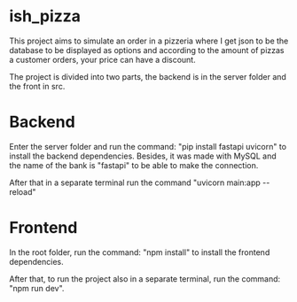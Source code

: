 # ish_pizza
This project aims to simulate an order in a pizzeria where I get json to be the database to be displayed as options and according to the amount of pizzas a customer orders, your price can have a discount.

The project is divided into two parts, the backend is in the server folder and the front in src.

# Backend
Enter the server folder and run the command: "pip install fastapi uvicorn" to install the backend dependencies. Besides, it was made with MySQL and the name of the bank is "fastapi" to be able to make the connection.

After that in a separate terminal run the command "uvicorn main:app --reload"

# Frontend
In the root folder, run the command: "npm install" to install the frontend dependencies.

After that, to run the project also in a separate terminal, run the command: "npm run dev".
